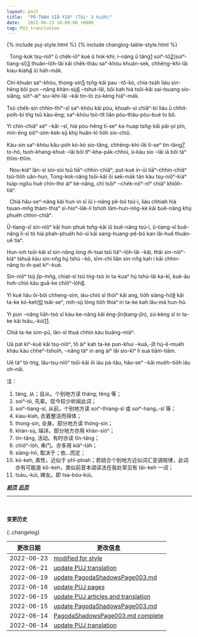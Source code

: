```yaml
---
layout: post
title:  "PÓ-THAH SIÂ-YIÁᴺ (Tŏiⁿ 3 hio̍h)"
date:   2022-06-13 18:00:00 +0800
tag: PUJ_translation
---
```


{% include puj-style.html %}
{% include changlog-table-style.html %}

<!-- In one thing the Chinese woman is exceptionally blessed. She has inherited from former generations a style of dress at once modest, economical, healthful, and
becoming. -->
&nbsp;&nbsp;Tong-kok tsṳ-niôⁿ ŭ che̍k-iōⁿ kuè ŭ hok-khì; i╌nâng ŭ tâng<a href="#note_1" class="note">1</a> soiⁿ-tō<a href="#note_2" class="note">2</a>(soiⁿ-tiang-sî)<a href="#note_3" class="note">3</a> thuân╌lo̍h-lâi kâi che̍k-thàu saⁿ-khòu khuán-sek, chhēng╌khí-lâi kiau-kiah<a href="#note_4" class="note">4</a> iŭ ha̍h-ma̍k.
<!-- It covers the whole person, and unlike many Western costumes, which make more noticeable what they profess to conceal, it shields the contour of the body from observation. -->
Chí-khuán saⁿ-khòu, thong-sin<a href="#note_5" class="note">5</a> tsn̂g-kâi pau ╌tŏ-kò, chia-tsa̍h liáu sin-hêng bŏi pun ╌nâng khàn-sṳ̀<a href="#note_6" class="note">6</a> ╌tshut-lâi, bŏi kah hiá tsōi-kâi sai-tsuang sio-siăng, siŏⁿ-àiⁿ siu╌khí-lâi ╌kâi tin-tò zú-kèng hiáⁿ-ma̍k.
<!--It takes but eight yards of yard-wide cloth for a complete suit of winter garments; and there is no waste in cutting nor in unnecessary appendages. -->
Tsò che̍k-sin chhìn-thiⁿ-sî saⁿ-khòu kâi pòu, khuah╌sì chiâⁿ-bí liáu ŭ chhit-poih-bí tn̂g tsŭ kàu-ēng; saⁿ-khòu tsò-tît liân pòu-thâu-pòu-bué to bô.
<!-- Its truest economy, however, is in that saving of mental worry which comes from always cutting by the same pattern, and in obviating all need of fitting. -->
Yi chin-chiàⁿ séⁿ ╌kâi ╌sĭ, hiá pòu-hêng tī-seⁿ ka-huap tsn̂g-kâi pâi-pí pīn, mín-ēng siŏⁿ-sim-kek-sṳ̄ khṳ̀ huân-ló tio̍h sio-chiŭ.
<!-- It allows unrestricted play to very muscle, is of the same thickness over the whole body, is not in the way when at work, and it has little weight while it has all needful warmth. -->
Kàu-sin saⁿ-khòu kău-po̍h kò-kò sio-tâng, chhēng╌khí-lâi tī-seⁿ tín-tăng<a href="#note_7" class="note">7</a> to-hó, tsoh-khang-khuè ╌lâi bŏi tîⁿ-kha-pa̍k-chhiú, ŭ-kàu sio ╌lâi iā bŏi tàⁿ thīm-thīm.

<!-- Children are sometimes betrothed in infancy, but as betrothal is as binding as marriage, the Chinese have learned wisdom, and usually defer it until a year or two before the marriage, which takes place when the girl is about fifteen. -->
&nbsp;&nbsp;Nou-kiáⁿ lân-sî sòi-sòi tsŭ tiāⁿ-chhin-chiâⁿ, put-kuè in-ūi tiāⁿ-chhin-chiâⁿ tsŭ-tio̍h uân-hun, Tong-kok-nâng tsōi-kâi ŏi sek-ma̍k tán kàu tsṳ-niôⁿ-kiáⁿ tsa̍p-ngŏu huè chìn-thò àiⁿ kè-nâng, chí tsôiⁿ ╌che̍k-nŏⁿ-nîⁿ chiàⁿ khio̍h-tiāⁿ.

<!-- The proposals of betrothal are made by the parents of the young man, through a matrimonial agent or go-between, whose business it is to know the history and expectations of the marriageable people of the neighbour-hood. -->
&nbsp;&nbsp;Chiá hău-seⁿ-nâng kâi hun-in sĭ iû i╌nâng pĕ-bó tsú-ì, liáu chhiah hiá tsuan-mn̂g thàm-thiaⁿ sì-hioⁿ-la̍k-lí tshoh lâm-hun-nńg-kè kâi buê-nâng khṳ̀ phue̍h chhin-chiâⁿ.
<!-- Sometimes the selection of the bride is left wholly to the go-between, and sometimes she simply carries messages between the parents who have formed their plans previously. -->
Ŭ-tiang-sî sin-niôⁿ kâi hun-phuè tsn̂g-kâi iû buê-nâng tsú-ì, ŭ-tiang-sî buê-nâng li-sĭ tŏ hiá phah-phue̍h hó-sì kâi sang-huang-pĕ-bó kan lâi-huê thuân-uē tiaⁿ.
<!-- The betrothal is often made without either of the persons concerned being aware of what is being done on their behalf, and the bride is brought to her husband's home without ever having seen him or any member of his family. -->
Hun-ioh tsōi-kâi sĭ sin-nâng lóng m̆-tsai tsŭ tiāⁿ╌lo̍h-lâi ╌kâi, thăi sin-niôⁿ-kiáⁿ tshuā kàu sin-nn̂g hṳ́ tshù ╌kò, sĭm-chì liân sin-nn̂g kah i kâi chhin-nâng to m̆-pat kìⁿ╌kuè.
<!-- Having arrived there, she is at once incorporated in her father-in-law's household, thenceforth has little association with her own kin. -->
Sin-niôⁿ tsṳ̆ jîp-mn̂g, chiat-sî tsŭ tǹg-tsò in ta-kuaⁿ hṳ́ tshù-lăi ka-kī, kuè-ău hoh-chió kàu guā-ke chiŏⁿ-lo̍h<a href="#note_8" class="note">8</a>.
<!-- Her happiness depends more on the character of her mother-in-law than on that of her husband, for by her husband's mother and grandmother she is wholly ruled. -->
Yi kuè liáu ŏi-bŏi chheng-sim, iáu-chió sĭ thóiⁿ kâi ang, tio̍h siàng-hō<a href="#note_9" class="note">9</a> kâi ta-ke kó-keh<a href="#note_10" class="note">10</a> tsăi-seⁿ, mih-sṳ̄ lóng tio̍h thiaⁿ in ta-ke kah lău-má hun-hù.
<!-- She is domestic servant for the whole household, and especial waiting-maid to her mother-in-law. -->
Yi pun ╌nâng lia̍h-tsò sĭ kàu-ke-nâng kâi ēng-jîn(kang-jîn), zú-kèng sĭ in ta-ke kâi tsáu₊-kúi<a href="#note_11" class="note">11</a>.
<!-- Sometimes very strong attachments are formed between these women. -->
Chiá ta-ke sim-pŭ, lân-sî thuà chhin kàu buâng-miāⁿ.
<!-- I have seen a woman weep at being separated for a time from her mother-in-law, and express no pleasure when told that her husband was coming to see her. -->
Uá pat kìⁿ-kuè kâi tsṳ-niôⁿ, tŏ àiⁿ kah ta-ke pun-khui ╌kuá₊-jît hṳ́-ē-mue̍h khàu kàu chheⁿ-tshoih, ╌nâng tàⁿ in ang àiⁿ lâi sio-kìⁿ li suà tiām-tiām.
<!-- On the other hand, there is often tyranny on the part of the elder woman, and dislike on that of the younger one. -->
Uē tàⁿ tò-tńg, lău-tsṳ-niôⁿ tsōi-kâi ŏi iáu pà-tău, hău-seⁿ ╌kâi mue̍h╌tio̍h iáu oh-năi.

注：
1. <span id="note_1">tâng, 从；自从。个别地方读 thâng; têng 等；</span>
2. <span id="note_2">soiⁿ-tō, 先辈。现今较少听闻此词；</span>
3. <span id="note_3">soiⁿ-tiang-sî, 从前。个别地方读 soiⁿ-thiang-sî 或 soiⁿ-hang₊-sî 等；</span>
4. <span id="note_4">kiau-kiah, 衣着整洁而得体；</span>
5. <span id="note_5">thong-sin, 全身。部分地方读 thóng-sin；</span>
6. <span id="note_6">khàn-sṳ̀, 端详。部分地方亦用 khàn-siòⁿ；</span>
7. <span id="note_7">tín-tăng, 活动。有时亦读 tȉn-tăng；</span>
8. <span id="note_8">chiŏⁿ-lo̍h, 串门。亦多用 kiâⁿ-ta̍h；</span>
9. <span id="note_9">siàng-hō, 取决于；依...而定；</span>
10. <span id="note_10">kó-keh, 素性，近似于 phî-phiah；若结合个别地方近似词汇变调规律，此词亦有可能是 kŏ╌keh，类似前音本调读法在我处常见有 tăi╌keh 一词；</span>
11. <span id="note_11">tsáu₊-kúi, 婢女。即 tsa-bóu-kúi。</span>


***[前页](PagodaShadowsPage002.html)***
***[后页](PagodaShadowsPage004.html)***


---
<br>

#### 变更历史

{:.changelog}

| 更改日期 | 更改信息 |
| --- | --- |
| 2022-06-23 | <a href="https://github.com/DonAnthonyLee/DonAnthonyLee.github.io/commit/4502ca4e0aab7d482f827a52f8466a3bef5e7dac" target="_blank">modified for style</a> |
| 2022-06-21 | <a href="https://github.com/DonAnthonyLee/DonAnthonyLee.github.io/commit/2c9c4dacad9127801de5ef3948e82fdc19a031b1" target="_blank">update PUJ translation</a> |
| 2022-06-19 | <a href="https://github.com/DonAnthonyLee/DonAnthonyLee.github.io/commit/e7b3c397d2d23b146212834256bfc4940716a71b" target="_blank">update PagodaShadowsPage003.md</a> |
| 2022-06-16 | <a href="https://github.com/DonAnthonyLee/DonAnthonyLee.github.io/commit/47774ca8344787b57edb4214e4fd8bf9d6348583" target="_blank">update PUJ pages</a> |
| 2022-06-15 | <a href="https://github.com/DonAnthonyLee/DonAnthonyLee.github.io/commit/162bf353244a70af4199fad0ea69ed729d39db30" target="_blank">update PUJ articles and translation</a> |
| 2022-06-15 | <a href="https://github.com/DonAnthonyLee/DonAnthonyLee.github.io/commit/4e2d2675426b4c6a28ba691f56ce87b5408d0658" target="_blank">update PagodaShadowsPage003.md</a> |
| 2022-06-14 | <a href="https://github.com/DonAnthonyLee/DonAnthonyLee.github.io/commit/b5a1e67a24f7df607611bf393ed11570c547baba" target="_blank">PagodaShadowsPage003.md complete</a> |
| 2022-06-14 | <a href="https://github.com/DonAnthonyLee/DonAnthonyLee.github.io/commit/0edad7373b8835d6a840c819ac5fec8fc648ac0c" target="_blank">update PUJ translation</a> |
